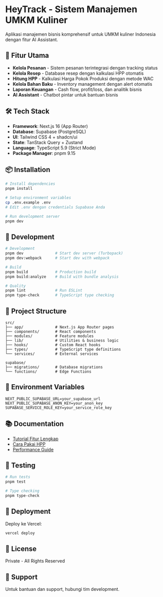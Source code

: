 # HeyTrack - Sistem Manajemen UMKM Kuliner

Aplikasi manajemen bisnis komprehensif untuk UMKM kuliner Indonesia dengan fitur AI Assistant.

## 🚀 Fitur Utama

- **Kelola Pesanan** - Sistem pesanan terintegrasi dengan tracking status
- **Kelola Resep** - Database resep dengan kalkulasi HPP otomatis
- **Hitung HPP** - Kalkulasi Harga Pokok Produksi dengan metode WAC
- **Kelola Bahan Baku** - Inventory management dengan alert otomatis
- **Laporan Keuangan** - Cash flow, profit/loss, dan analitik bisnis
- **AI Assistant** - Chatbot pintar untuk bantuan bisnis

## 🛠️ Tech Stack

- **Framework**: Next.js 16 (App Router)
- **Database**: Supabase (PostgreSQL)
- **UI**: Tailwind CSS 4 + shadcn/ui
- **State**: TanStack Query + Zustand
- **Language**: TypeScript 5.9 (Strict Mode)
- **Package Manager**: pnpm 9.15

## 📦 Installation

```bash
# Install dependencies
pnpm install

# Setup environment variables
cp .env.example .env
# Edit .env dengan credentials Supabase Anda

# Run development server
pnpm dev
```

## 🔧 Development

```bash
# Development
pnpm dev              # Start dev server (Turbopack)
pnpm dev:webpack      # Start dev with webpack

# Build
pnpm build            # Production build
pnpm build:analyze    # Build with bundle analysis

# Quality
pnpm lint             # Run ESLint
pnpm type-check       # TypeScript type checking
```

## 📁 Project Structure

```
src/
├── app/              # Next.js App Router pages
├── components/       # React components
├── modules/          # Feature modules
├── lib/              # Utilities & business logic
├── hooks/            # Custom React hooks
├── types/            # TypeScript type definitions
└── services/         # External services

supabase/
├── migrations/       # Database migrations
└── functions/        # Edge Functions
```

## 🔑 Environment Variables

```env
NEXT_PUBLIC_SUPABASE_URL=your_supabase_url
NEXT_PUBLIC_SUPABASE_ANON_KEY=your_anon_key
SUPABASE_SERVICE_ROLE_KEY=your_service_role_key
```

## 📚 Documentation

- [Tutorial Fitur Lengkap](docs/TUTORIAL_FITUR_LENGKAP.md)
- [Cara Pakai HPP](docs/CARA_PAKAI_HPP.md)
- [Performance Guide](docs/PERFORMANCE_GUIDE.md)

## 🧪 Testing

```bash
# Run tests
pnpm test

# Type checking
pnpm type-check
```

## 🚀 Deployment

Deploy ke Vercel:

```bash
vercel deploy
```

## 📄 License

Private - All Rights Reserved

## 👥 Support

Untuk bantuan dan support, hubungi tim development.
